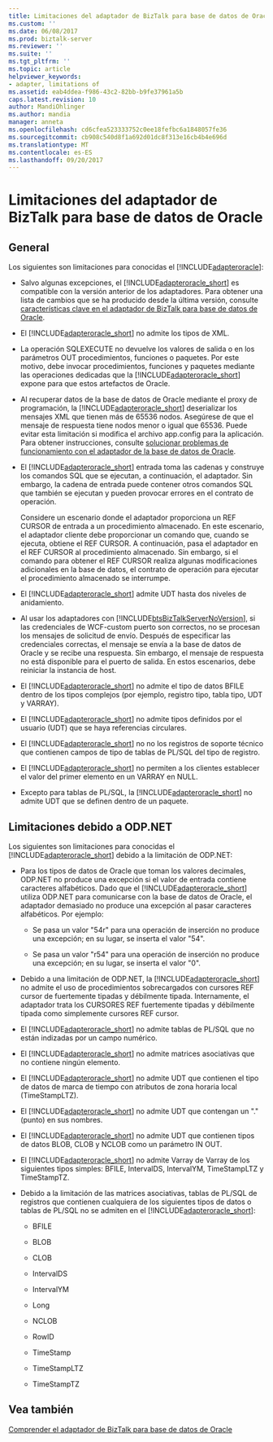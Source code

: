 ```yaml
---
title: Limitaciones del adaptador de BizTalk para base de datos de Oracle | Documentos de Microsoft
ms.custom: ''
ms.date: 06/08/2017
ms.prod: biztalk-server
ms.reviewer: ''
ms.suite: ''
ms.tgt_pltfrm: ''
ms.topic: article
helpviewer_keywords:
- adapter, limitations of
ms.assetid: eab4ddea-f986-43c2-82bb-b9fe37961a5b
caps.latest.revision: 10
author: MandiOhlinger
ms.author: mandia
manager: anneta
ms.openlocfilehash: cd6cfea523333752c0ee18fefbc6a1848057fe36
ms.sourcegitcommit: cb908c540d8f1a692d01dc8f313e16cb4b4e696d
ms.translationtype: MT
ms.contentlocale: es-ES
ms.lasthandoff: 09/20/2017
---
```

# <a name="limitations-of-biztalk-adapter-for-oracle-database"></a>Limitaciones del adaptador de BizTalk para base de datos de Oracle
## <a name="general"></a>General  
 Los siguientes son limitaciones para conocidas el [!INCLUDE[adapteroracle](../../includes/adapteroracle-md.md)]:  
  
-   Salvo algunas excepciones, el [!INCLUDE[adapteroracle_short](../../includes/adapteroracle-short-md.md)] es compatible con la versión anterior de los adaptadores. Para obtener una lista de cambios que se ha producido desde la última versión, consulte [características clave en el adaptador de BizTalk para base de datos de Oracle](../../adapters-and-accelerators/adapter-oracle-database/key-features-in-biztalk-adapter-for-oracle-database.md).  
  
-   El [!INCLUDE[adapteroracle_short](../../includes/adapteroracle-short-md.md)] no admite los tipos de XML.  
  
-   La operación SQLEXECUTE no devuelve los valores de salida o en los parámetros OUT procedimientos, funciones o paquetes. Por este motivo, debe invocar procedimientos, funciones y paquetes mediante las operaciones dedicadas que la [!INCLUDE[adapteroracle_short](../../includes/adapteroracle-short-md.md)] expone para que estos artefactos de Oracle.  
  
-   Al recuperar datos de la base de datos de Oracle mediante el proxy de programación, la [!INCLUDE[adapteroracle_short](../../includes/adapteroracle-short-md.md)] deserializar los mensajes XML que tienen más de 65536 nodos. Asegúrese de que el mensaje de respuesta tiene nodos menor o igual que 65536. Puede evitar esta limitación si modifica el archivo app.config para la aplicación. Para obtener instrucciones, consulte [solucionar problemas de funcionamiento con el adaptador de la base de datos de Oracle](../../adapters-and-accelerators/adapter-oracle-database/troubleshoot-operational-issues-with-the-oracle-database-adapter.md).  
  
-   El [!INCLUDE[adapteroracle_short](../../includes/adapteroracle-short-md.md)] entrada toma las cadenas y construye los comandos SQL que se ejecutan, a continuación, el adaptador. Sin embargo, la cadena de entrada puede contener otros comandos SQL que también se ejecutan y pueden provocar errores en el contrato de operación.  
  
     Considere un escenario donde el adaptador proporciona un REF CURSOR de entrada a un procedimiento almacenado. En este escenario, el adaptador cliente debe proporcionar un comando que, cuando se ejecuta, obtiene el REF CURSOR. A continuación, pasa el adaptador en el REF CURSOR al procedimiento almacenado. Sin embargo, si el comando para obtener el REF CURSOR realiza algunas modificaciones adicionales en la base de datos, el contrato de operación para ejecutar el procedimiento almacenado se interrumpe.  
  
-   El [!INCLUDE[adapteroracle_short](../../includes/adapteroracle-short-md.md)] admite UDT hasta dos niveles de anidamiento.  
  
-   Al usar los adaptadores con [!INCLUDE[btsBizTalkServerNoVersion](../../includes/btsbiztalkservernoversion-md.md)], si las credenciales de WCF-custom puerto son correctos, no se procesan los mensajes de solicitud de envío. Después de especificar las credenciales correctas, el mensaje se envía a la base de datos de Oracle y se recibe una respuesta. Sin embargo, el mensaje de respuesta no está disponible para el puerto de salida. En estos escenarios, debe reiniciar la instancia de host.  
  
-   El [!INCLUDE[adapteroracle_short](../../includes/adapteroracle-short-md.md)] no admite el tipo de datos BFILE dentro de los tipos complejos (por ejemplo, registro tipo, tabla tipo, UDT y VARRAY).  
  
-   El [!INCLUDE[adapteroracle_short](../../includes/adapteroracle-short-md.md)] no admite tipos definidos por el usuario (UDT) que se haya referencias circulares.  
  
-   El [!INCLUDE[adapteroracle_short](../../includes/adapteroracle-short-md.md)] no no los registros de soporte técnico que contienen campos de tipo de tablas de PL/SQL del tipo de registro.  
  
-   El [!INCLUDE[adapteroracle_short](../../includes/adapteroracle-short-md.md)] no permiten a los clientes establecer el valor del primer elemento en un VARRAY en NULL.  
  
-   Excepto para tablas de PL/SQL, la [!INCLUDE[adapteroracle_short](../../includes/adapteroracle-short-md.md)] no admite UDT que se definen dentro de un paquete.  
  
## <a name="limitations-due-to-odpnet"></a>Limitaciones debido a ODP.NET  
 Los siguientes son limitaciones para conocidas el [!INCLUDE[adapteroracle_short](../../includes/adapteroracle-short-md.md)] debido a la limitación de ODP.NET:  
  
-   Para los tipos de datos de Oracle que toman los valores decimales, ODP.NET no produce una excepción si el valor de entrada contiene caracteres alfabéticos. Dado que el [!INCLUDE[adapteroracle_short](../../includes/adapteroracle-short-md.md)] utiliza ODP.NET para comunicarse con la base de datos de Oracle, el adaptador demasiado no produce una excepción al pasar caracteres alfabéticos. Por ejemplo:  
  
    -   Se pasa un valor "54r" para una operación de inserción no produce una excepción; en su lugar, se inserta el valor "54".  
  
    -   Se pasa un valor "r54" para una operación de inserción no produce una excepción; en su lugar, se inserta el valor "0".  
  
-   Debido a una limitación de ODP.NET, la [!INCLUDE[adapteroracle_short](../../includes/adapteroracle-short-md.md)] no admite el uso de procedimientos sobrecargados con cursores REF cursor de fuertemente tipadas y débilmente tipada. Internamente, el adaptador trata los CURSORES REF fuertemente tipadas y débilmente tipada como simplemente cursores REF cursor.  
  
-   El [!INCLUDE[adapteroracle_short](../../includes/adapteroracle-short-md.md)] no admite tablas de PL/SQL que no están indizadas por un campo numérico.  
  
-   El [!INCLUDE[adapteroracle_short](../../includes/adapteroracle-short-md.md)] no admite matrices asociativas que no contiene ningún elemento.  
  
-   El [!INCLUDE[adapteroracle_short](../../includes/adapteroracle-short-md.md)] no admite UDT que contienen el tipo de datos de marca de tiempo con atributos de zona horaria local (TimeStampLTZ).  
  
-   El [!INCLUDE[adapteroracle_short](../../includes/adapteroracle-short-md.md)] no admite UDT que contengan un "." (punto) en sus nombres.  
  
-   El [!INCLUDE[adapteroracle_short](../../includes/adapteroracle-short-md.md)] no admite UDT que contienen tipos de datos BLOB, CLOB y NCLOB como un parámetro IN OUT.  
  
-   El [!INCLUDE[adapteroracle_short](../../includes/adapteroracle-short-md.md)] no admite Varray de Varray de los siguientes tipos simples: BFILE, IntervalDS, IntervalYM, TimeStampLTZ y TimeStampTZ.  
  
-   Debido a la limitación de las matrices asociativas, tablas de PL/SQL de registros que contienen cualquiera de los siguientes tipos de datos o tablas de PL/SQL no se admiten en el [!INCLUDE[adapteroracle_short](../../includes/adapteroracle-short-md.md)]:  
  
    -   BFILE  
  
    -   BLOB  
  
    -   CLOB  
  
    -   IntervalDS  
  
    -   IntervalYM  
  
    -   Long  
  
    -   NCLOB  
  
    -   RowID  
  
    -   TimeStamp  
  
    -   TimeStampLTZ  
  
    -   TimeStampTZ  
  
## <a name="see-also"></a>Vea también  
 [Comprender el adaptador de BizTalk para base de datos de Oracle](../../adapters-and-accelerators/adapter-oracle-database/understand-the-biztalk-adapter-for-oracle-database.md)